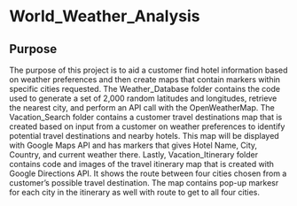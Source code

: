 # World_Weather_Analysis

## Purpose 

The purpose of this project is to aid a customer find hotel information based on weather preferences and then create maps that contain markers within specific cities requested. The Weather_Database folder contains the code used to generate a set of 2,000 random latitudes and longitudes, retrieve the nearest city, and perform an API call with the OpenWeatherMap. The Vacation_Search folder contains a customer travel destinations map that is created based on input from a customer on weather preferences to identify potential travel destinations and nearby hotels. This map will be displayed with Google Maps API and has markers that gives Hotel Name, City, Country, and current weather there. Lastly, Vacation_Itinerary folder contains code and images of the travel itinerary map that is created with Google Directions API. It shows the route between four cities chosen from a customer’s possible travel destination. The map contains pop-up markesr for each city in the itinerary as well with route to get to all four cities.


